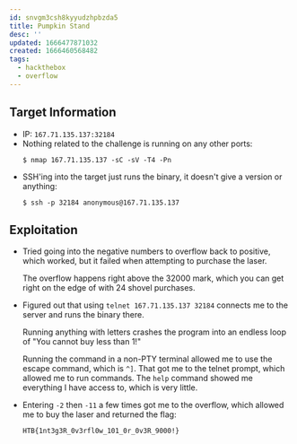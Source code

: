 ```yaml
---
id: snvgm3csh8kyyudzhpbzda5
title: Pumpkin Stand
desc: ''
updated: 1666477871032
created: 1666460568482
tags:
  - hackthebox
  - overflow
---
```


## Target Information

- IP: `167.71.135.137:32184`
-  Nothing related to the challenge is running on any other ports:
    ```shell
    $ nmap 167.71.135.137 -sC -sV -T4 -Pn
    ```
- SSH'ing into the target just runs the binary, it doesn't give a version or anything:
    ```shell
    $ ssh -p 32184 anonymous@167.71.135.137
    ```

## Exploitation

- Tried going into the negative numbers to overflow back to positive, which worked, but it failed when attempting to purchase the laser.

  The overflow happens right above the 32000 mark, which you can get right on the edge of with 24 shovel purchases.

- Figured out that using `telnet 167.71.135.137 32184` connects me to the server and runs the binary there.

  Running anything with letters crashes the program into an endless loop of "You cannot buy less than 1!"

  Running the command in a non-PTY terminal allowed me to use the escape command, which is `^]`. That got me to the telnet prompt, which allowed me to run commands. The `help` command showed me everything I have access to, which is very little.

- Entering `-2` then `-11` a few times got me to the overflow, which allowed me to buy the laser and returned the flag:

  ```text
  HTB{1nt3g3R_0v3rfl0w_101_0r_0v3R_9000!}
  ```
